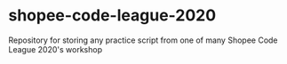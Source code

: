 # shopee-code-league-2020
Repository for storing any practice script from one of many Shopee Code League 2020's workshop
